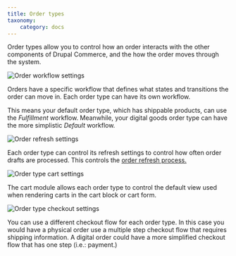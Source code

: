 ```yaml
---
title: Order types
taxonomy:
    category: docs
---
```


Order types allow you to control how an order interacts with the other
components of Drupal Commerce, and the how the order moves through the
system.

![Order workflow settings](../images/order-types-workflow.png)

Orders have a specific workflow that defines what states and transitions
the order can move in. Each order type can have its own workflow.

This means your default order type, which has shippable products, can
use the *Fulfillment* workflow. Meanwhile, your digital goods order type
can have the more simplistic *Default* workflow.

![Order refresh settings](../images/order-types-refresh.png)

Each order type can control its refresh settings to control how often
order drafts are processed. This controls the [order refresh
process.](../order-refresh-and-process)

![Order type cart settings](../images/order-types-cart.png)

The cart module allows each order type to control the default view used
when rendering carts in the cart block or cart form.

![Order type checkout settings](../images/order-types-checkout.png)

You can use a different checkout flow for each order type. In this case
you would have a physical order use a multiple step checkout flow that
requires shipping information. A digital order could have a more
simplified checkout flow that has one step (i.e.: payment.)
